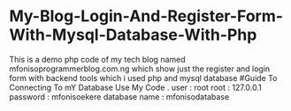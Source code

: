 # My-Blog-Login-And-Register-Form-With-Mysql-Database-With-Php
This is a demo  php code of my tech blog named mfonisoprogrammerblog.com.ng which show just the register and login form with backend tools which i used php and mysql database
#Guide To Connecting To mY Database Use My Code .
user : root
root : 127.0.0.1
password : mfonisoekere 
database name : mfonisodatabase

